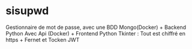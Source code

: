 # sisupwd
Gestionnaire de mot de passe, avec une BDD Mongo(Docker) + Backend Python Avec Api (Docker) + Frontend Python Tkinter : Tout est chiffré en https + Fernet et Tocken JWT
